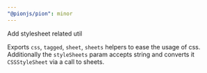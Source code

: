 ```yaml
---
"@pionjs/pion": minor
---
```


Add stylesheet related util

Exports `css`, `tagged`, `sheet`, `sheets` helpers to ease the usage of css.
Additionally the `styleSheets` param accepts string and converts it `CSSStyleSheet` via a call to sheets.
